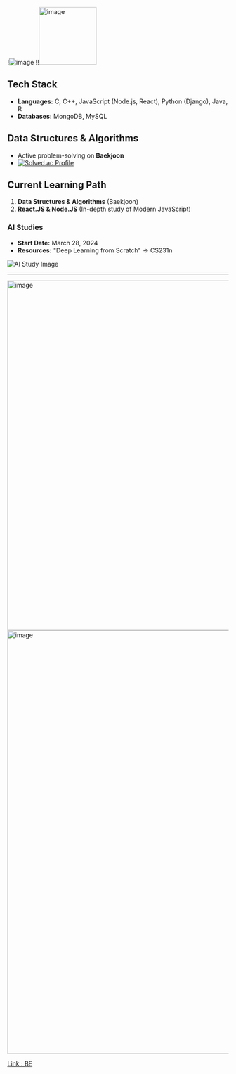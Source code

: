 !![image](https://github.com/user-attachments/assets/8ab0eaf0-ba28-41a1-9116-e5253669dc0d)
!!<img width="131" alt="image" src="https://github.com/user-attachments/assets/ecc0424f-b0ae-4dd5-a1a9-f0e67b686e1e" />


## Tech Stack

- **Languages:** C, C++, JavaScript (Node.js, React), Python (Django), Java, R
- **Databases:** MongoDB, MySQL

## Data Structures & Algorithms

- Active problem-solving on **Baekjoon**
- [![Solved.ac Profile](http://mazassumnida.wtf/api/v2/generate_badge?boj=forwarder1121)](https://solved.ac/forwarder1121/)

## Current Learning Path

1. **Data Structures & Algorithms** (Baekjoon)
2. **React.JS & Node.JS** (In-depth study of Modern JavaScript)

### AI Studies

- **Start Date:** March 28, 2024
- **Resources:** "Deep Learning from Scratch" -> CS231n

![AI Study Image](https://github.com/forwarder1121/forwarder1121/assets/66872094/4ca6645d-44bb-4a39-b007-3ef569d397b3)

---

<img width="796" alt="image" src="https://github.com/user-attachments/assets/746a53a9-8b5b-484a-8182-ec6378828e4a">

<img width="963" alt="image" src="https://github.com/user-attachments/assets/2e9e2579-f905-42ba-a0f5-33a5f306bbe3">

[Link : BE](https://d2.naver.com/news/3435170)
